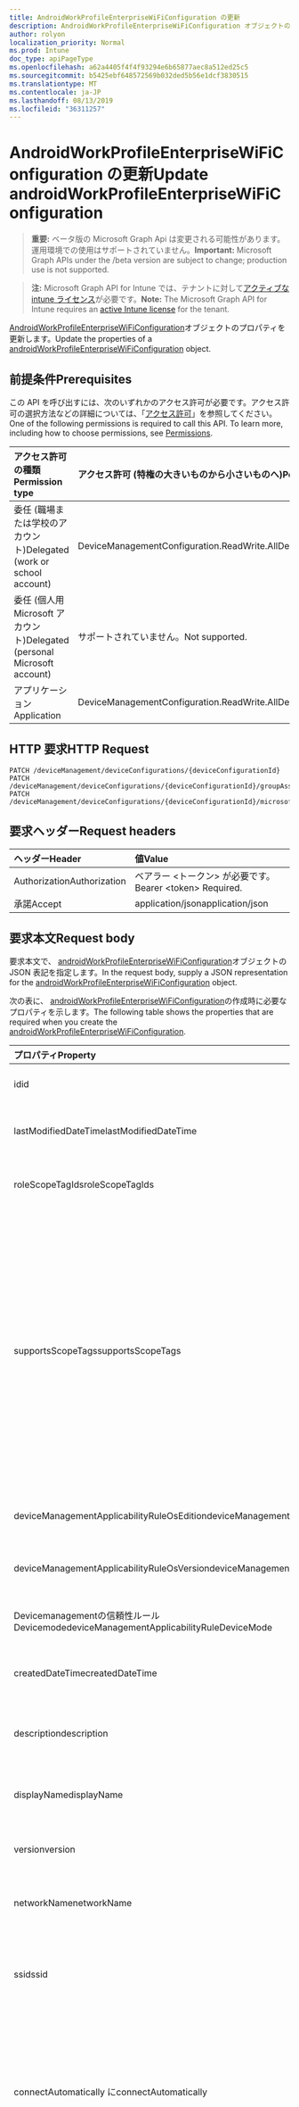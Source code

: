 ```yaml
---
title: AndroidWorkProfileEnterpriseWiFiConfiguration の更新
description: AndroidWorkProfileEnterpriseWiFiConfiguration オブジェクトのプロパティを更新します。
author: rolyon
localization_priority: Normal
ms.prod: Intune
doc_type: apiPageType
ms.openlocfilehash: a62a4405f4f4f93294e6b65877aec8a512ed25c5
ms.sourcegitcommit: b5425ebf648572569b032ded5b56e1dcf3830515
ms.translationtype: MT
ms.contentlocale: ja-JP
ms.lasthandoff: 08/13/2019
ms.locfileid: "36311257"
---
```

# <a name="update-androidworkprofileenterprisewificonfiguration"></a><span data-ttu-id="1c2f7-103">AndroidWorkProfileEnterpriseWiFiConfiguration の更新</span><span class="sxs-lookup"><span data-stu-id="1c2f7-103">Update androidWorkProfileEnterpriseWiFiConfiguration</span></span>

> <span data-ttu-id="1c2f7-104">**重要:** ベータ版の Microsoft Graph Api は変更される可能性があります。運用環境での使用はサポートされていません。</span><span class="sxs-lookup"><span data-stu-id="1c2f7-104">**Important:** Microsoft Graph APIs under the /beta version are subject to change; production use is not supported.</span></span>

> <span data-ttu-id="1c2f7-105">**注:** Microsoft Graph API for Intune では、テナントに対して[アクティブな intune ライセンス](https://go.microsoft.com/fwlink/?linkid=839381)が必要です。</span><span class="sxs-lookup"><span data-stu-id="1c2f7-105">**Note:** The Microsoft Graph API for Intune requires an [active Intune license](https://go.microsoft.com/fwlink/?linkid=839381) for the tenant.</span></span>

<span data-ttu-id="1c2f7-106">[AndroidWorkProfileEnterpriseWiFiConfiguration](../resources/intune-deviceconfig-androidworkprofileenterprisewificonfiguration.md)オブジェクトのプロパティを更新します。</span><span class="sxs-lookup"><span data-stu-id="1c2f7-106">Update the properties of a [androidWorkProfileEnterpriseWiFiConfiguration](../resources/intune-deviceconfig-androidworkprofileenterprisewificonfiguration.md) object.</span></span>

## <a name="prerequisites"></a><span data-ttu-id="1c2f7-107">前提条件</span><span class="sxs-lookup"><span data-stu-id="1c2f7-107">Prerequisites</span></span>
<span data-ttu-id="1c2f7-p101">この API を呼び出すには、次のいずれかのアクセス許可が必要です。アクセス許可の選択方法などの詳細については、「[アクセス許可](/graph/permissions-reference)」を参照してください。</span><span class="sxs-lookup"><span data-stu-id="1c2f7-p101">One of the following permissions is required to call this API. To learn more, including how to choose permissions, see [Permissions](/graph/permissions-reference).</span></span>

|<span data-ttu-id="1c2f7-110">アクセス許可の種類</span><span class="sxs-lookup"><span data-stu-id="1c2f7-110">Permission type</span></span>|<span data-ttu-id="1c2f7-111">アクセス許可 (特権の大きいものから小さいものへ)</span><span class="sxs-lookup"><span data-stu-id="1c2f7-111">Permissions (from most to least privileged)</span></span>|
|:---|:---|
|<span data-ttu-id="1c2f7-112">委任 (職場または学校のアカウント)</span><span class="sxs-lookup"><span data-stu-id="1c2f7-112">Delegated (work or school account)</span></span>|<span data-ttu-id="1c2f7-113">DeviceManagementConfiguration.ReadWrite.All</span><span class="sxs-lookup"><span data-stu-id="1c2f7-113">DeviceManagementConfiguration.ReadWrite.All</span></span>|
|<span data-ttu-id="1c2f7-114">委任 (個人用 Microsoft アカウント)</span><span class="sxs-lookup"><span data-stu-id="1c2f7-114">Delegated (personal Microsoft account)</span></span>|<span data-ttu-id="1c2f7-115">サポートされていません。</span><span class="sxs-lookup"><span data-stu-id="1c2f7-115">Not supported.</span></span>|
|<span data-ttu-id="1c2f7-116">アプリケーション</span><span class="sxs-lookup"><span data-stu-id="1c2f7-116">Application</span></span>|<span data-ttu-id="1c2f7-117">DeviceManagementConfiguration.ReadWrite.All</span><span class="sxs-lookup"><span data-stu-id="1c2f7-117">DeviceManagementConfiguration.ReadWrite.All</span></span>|

## <a name="http-request"></a><span data-ttu-id="1c2f7-118">HTTP 要求</span><span class="sxs-lookup"><span data-stu-id="1c2f7-118">HTTP Request</span></span>
<!-- {
  "blockType": "ignored"
}
-->
``` http
PATCH /deviceManagement/deviceConfigurations/{deviceConfigurationId}
PATCH /deviceManagement/deviceConfigurations/{deviceConfigurationId}/groupAssignments/{deviceConfigurationGroupAssignmentId}/deviceConfiguration
PATCH /deviceManagement/deviceConfigurations/{deviceConfigurationId}/microsoft.graph.windowsDomainJoinConfiguration/networkAccessConfigurations/{deviceConfigurationId}
```

## <a name="request-headers"></a><span data-ttu-id="1c2f7-119">要求ヘッダー</span><span class="sxs-lookup"><span data-stu-id="1c2f7-119">Request headers</span></span>
|<span data-ttu-id="1c2f7-120">ヘッダー</span><span class="sxs-lookup"><span data-stu-id="1c2f7-120">Header</span></span>|<span data-ttu-id="1c2f7-121">値</span><span class="sxs-lookup"><span data-stu-id="1c2f7-121">Value</span></span>|
|:---|:---|
|<span data-ttu-id="1c2f7-122">Authorization</span><span class="sxs-lookup"><span data-stu-id="1c2f7-122">Authorization</span></span>|<span data-ttu-id="1c2f7-123">ベアラー &lt;トークン&gt; が必要です。</span><span class="sxs-lookup"><span data-stu-id="1c2f7-123">Bearer &lt;token&gt; Required.</span></span>|
|<span data-ttu-id="1c2f7-124">承諾</span><span class="sxs-lookup"><span data-stu-id="1c2f7-124">Accept</span></span>|<span data-ttu-id="1c2f7-125">application/json</span><span class="sxs-lookup"><span data-stu-id="1c2f7-125">application/json</span></span>|

## <a name="request-body"></a><span data-ttu-id="1c2f7-126">要求本文</span><span class="sxs-lookup"><span data-stu-id="1c2f7-126">Request body</span></span>
<span data-ttu-id="1c2f7-127">要求本文で、 [androidWorkProfileEnterpriseWiFiConfiguration](../resources/intune-deviceconfig-androidworkprofileenterprisewificonfiguration.md)オブジェクトの JSON 表記を指定します。</span><span class="sxs-lookup"><span data-stu-id="1c2f7-127">In the request body, supply a JSON representation for the [androidWorkProfileEnterpriseWiFiConfiguration](../resources/intune-deviceconfig-androidworkprofileenterprisewificonfiguration.md) object.</span></span>

<span data-ttu-id="1c2f7-128">次の表に、 [androidWorkProfileEnterpriseWiFiConfiguration](../resources/intune-deviceconfig-androidworkprofileenterprisewificonfiguration.md)の作成時に必要なプロパティを示します。</span><span class="sxs-lookup"><span data-stu-id="1c2f7-128">The following table shows the properties that are required when you create the [androidWorkProfileEnterpriseWiFiConfiguration](../resources/intune-deviceconfig-androidworkprofileenterprisewificonfiguration.md).</span></span>

|<span data-ttu-id="1c2f7-129">プロパティ</span><span class="sxs-lookup"><span data-stu-id="1c2f7-129">Property</span></span>|<span data-ttu-id="1c2f7-130">型</span><span class="sxs-lookup"><span data-stu-id="1c2f7-130">Type</span></span>|<span data-ttu-id="1c2f7-131">説明</span><span class="sxs-lookup"><span data-stu-id="1c2f7-131">Description</span></span>|
|:---|:---|:---|
|<span data-ttu-id="1c2f7-132">id</span><span class="sxs-lookup"><span data-stu-id="1c2f7-132">id</span></span>|<span data-ttu-id="1c2f7-133">文字列</span><span class="sxs-lookup"><span data-stu-id="1c2f7-133">String</span></span>|<span data-ttu-id="1c2f7-134">エンティティのキー。</span><span class="sxs-lookup"><span data-stu-id="1c2f7-134">Key of the entity.</span></span> <span data-ttu-id="1c2f7-135">[deviceConfiguration](../resources/intune-deviceconfig-deviceconfiguration.md) から継承します</span><span class="sxs-lookup"><span data-stu-id="1c2f7-135">Inherited from [deviceConfiguration](../resources/intune-deviceconfig-deviceconfiguration.md)</span></span>|
|<span data-ttu-id="1c2f7-136">lastModifiedDateTime</span><span class="sxs-lookup"><span data-stu-id="1c2f7-136">lastModifiedDateTime</span></span>|<span data-ttu-id="1c2f7-137">DateTimeOffset</span><span class="sxs-lookup"><span data-stu-id="1c2f7-137">DateTimeOffset</span></span>|<span data-ttu-id="1c2f7-138">オブジェクトの最終更新の DateTime。</span><span class="sxs-lookup"><span data-stu-id="1c2f7-138">DateTime the object was last modified.</span></span> <span data-ttu-id="1c2f7-139">[deviceConfiguration](../resources/intune-deviceconfig-deviceconfiguration.md) から継承します</span><span class="sxs-lookup"><span data-stu-id="1c2f7-139">Inherited from [deviceConfiguration](../resources/intune-deviceconfig-deviceconfiguration.md)</span></span>|
|<span data-ttu-id="1c2f7-140">roleScopeTagIds</span><span class="sxs-lookup"><span data-stu-id="1c2f7-140">roleScopeTagIds</span></span>|<span data-ttu-id="1c2f7-141">文字列コレクション</span><span class="sxs-lookup"><span data-stu-id="1c2f7-141">String collection</span></span>|<span data-ttu-id="1c2f7-142">このエンティティインスタンスの範囲タグのリスト。</span><span class="sxs-lookup"><span data-stu-id="1c2f7-142">List of Scope Tags for this Entity instance.</span></span> <span data-ttu-id="1c2f7-143">[deviceConfiguration](../resources/intune-deviceconfig-deviceconfiguration.md) から継承します</span><span class="sxs-lookup"><span data-stu-id="1c2f7-143">Inherited from [deviceConfiguration](../resources/intune-deviceconfig-deviceconfiguration.md)</span></span>|
|<span data-ttu-id="1c2f7-144">supportsScopeTags</span><span class="sxs-lookup"><span data-stu-id="1c2f7-144">supportsScopeTags</span></span>|<span data-ttu-id="1c2f7-145">Boolean</span><span class="sxs-lookup"><span data-stu-id="1c2f7-145">Boolean</span></span>|<span data-ttu-id="1c2f7-146">基になるデバイス構成がスコープタグの割り当てをサポートしているかどうかを示します。</span><span class="sxs-lookup"><span data-stu-id="1c2f7-146">Indicates whether or not the underlying Device Configuration supports the assignment of scope tags.</span></span> <span data-ttu-id="1c2f7-147">この値が false である場合、ScopeTags プロパティへの割り当ては許可されません。エンティティは、スコープを持つユーザーには表示されません。</span><span class="sxs-lookup"><span data-stu-id="1c2f7-147">Assigning to the ScopeTags property is not allowed when this value is false and entities will not be visible to scoped users.</span></span> <span data-ttu-id="1c2f7-148">これは Silverlight で作成された従来のポリシーに対して実行され、Azure ポータルでポリシーを削除して再作成することによって解決できます。</span><span class="sxs-lookup"><span data-stu-id="1c2f7-148">This occurs for Legacy policies created in Silverlight and can be resolved by deleting and recreating the policy in the Azure Portal.</span></span> <span data-ttu-id="1c2f7-149">このプロパティに値を設定するには、 SetExtrusionDirection メソッドを適用します。</span><span class="sxs-lookup"><span data-stu-id="1c2f7-149">This property is read-only.</span></span> <span data-ttu-id="1c2f7-150">[deviceConfiguration](../resources/intune-deviceconfig-deviceconfiguration.md) から継承します</span><span class="sxs-lookup"><span data-stu-id="1c2f7-150">Inherited from [deviceConfiguration](../resources/intune-deviceconfig-deviceconfiguration.md)</span></span>|
|<span data-ttu-id="1c2f7-151">deviceManagementApplicabilityRuleOsEdition</span><span class="sxs-lookup"><span data-stu-id="1c2f7-151">deviceManagementApplicabilityRuleOsEdition</span></span>|[<span data-ttu-id="1c2f7-152">deviceManagementApplicabilityRuleOsEdition</span><span class="sxs-lookup"><span data-stu-id="1c2f7-152">deviceManagementApplicabilityRuleOsEdition</span></span>](../resources/intune-deviceconfig-devicemanagementapplicabilityruleosedition.md)|<span data-ttu-id="1c2f7-153">このポリシーの OS エディションの適用。</span><span class="sxs-lookup"><span data-stu-id="1c2f7-153">The OS edition applicability for this Policy.</span></span> <span data-ttu-id="1c2f7-154">[deviceConfiguration](../resources/intune-deviceconfig-deviceconfiguration.md) から継承します</span><span class="sxs-lookup"><span data-stu-id="1c2f7-154">Inherited from [deviceConfiguration](../resources/intune-deviceconfig-deviceconfiguration.md)</span></span>|
|<span data-ttu-id="1c2f7-155">deviceManagementApplicabilityRuleOsVersion</span><span class="sxs-lookup"><span data-stu-id="1c2f7-155">deviceManagementApplicabilityRuleOsVersion</span></span>|[<span data-ttu-id="1c2f7-156">deviceManagementApplicabilityRuleOsVersion</span><span class="sxs-lookup"><span data-stu-id="1c2f7-156">deviceManagementApplicabilityRuleOsVersion</span></span>](../resources/intune-deviceconfig-devicemanagementapplicabilityruleosversion.md)|<span data-ttu-id="1c2f7-157">このポリシーの OS バージョン適用ルール。</span><span class="sxs-lookup"><span data-stu-id="1c2f7-157">The OS version applicability rule for this Policy.</span></span> <span data-ttu-id="1c2f7-158">[deviceConfiguration](../resources/intune-deviceconfig-deviceconfiguration.md) から継承します</span><span class="sxs-lookup"><span data-stu-id="1c2f7-158">Inherited from [deviceConfiguration](../resources/intune-deviceconfig-deviceconfiguration.md)</span></span>|
|<span data-ttu-id="1c2f7-159">Devicemanagementの信頼性ルール Devicemode</span><span class="sxs-lookup"><span data-stu-id="1c2f7-159">deviceManagementApplicabilityRuleDeviceMode</span></span>|[<span data-ttu-id="1c2f7-160">Devicemanagementの信頼性ルール Devicemode</span><span class="sxs-lookup"><span data-stu-id="1c2f7-160">deviceManagementApplicabilityRuleDeviceMode</span></span>](../resources/intune-deviceconfig-devicemanagementapplicabilityruledevicemode.md)|<span data-ttu-id="1c2f7-161">このポリシーのデバイスモード適用ルール。</span><span class="sxs-lookup"><span data-stu-id="1c2f7-161">The device mode applicability rule for this Policy.</span></span> <span data-ttu-id="1c2f7-162">[deviceConfiguration](../resources/intune-deviceconfig-deviceconfiguration.md) から継承します</span><span class="sxs-lookup"><span data-stu-id="1c2f7-162">Inherited from [deviceConfiguration](../resources/intune-deviceconfig-deviceconfiguration.md)</span></span>|
|<span data-ttu-id="1c2f7-163">createdDateTime</span><span class="sxs-lookup"><span data-stu-id="1c2f7-163">createdDateTime</span></span>|<span data-ttu-id="1c2f7-164">DateTimeOffset</span><span class="sxs-lookup"><span data-stu-id="1c2f7-164">DateTimeOffset</span></span>|<span data-ttu-id="1c2f7-165">オブジェクトが作成された DateTime。</span><span class="sxs-lookup"><span data-stu-id="1c2f7-165">DateTime the object was created.</span></span> <span data-ttu-id="1c2f7-166">[deviceConfiguration](../resources/intune-deviceconfig-deviceconfiguration.md) から継承します</span><span class="sxs-lookup"><span data-stu-id="1c2f7-166">Inherited from [deviceConfiguration](../resources/intune-deviceconfig-deviceconfiguration.md)</span></span>|
|<span data-ttu-id="1c2f7-167">description</span><span class="sxs-lookup"><span data-stu-id="1c2f7-167">description</span></span>|<span data-ttu-id="1c2f7-168">String</span><span class="sxs-lookup"><span data-stu-id="1c2f7-168">String</span></span>|<span data-ttu-id="1c2f7-169">管理者が指定した、デバイス構成についての説明。</span><span class="sxs-lookup"><span data-stu-id="1c2f7-169">Admin provided description of the Device Configuration.</span></span> <span data-ttu-id="1c2f7-170">[deviceConfiguration](../resources/intune-deviceconfig-deviceconfiguration.md) から継承します</span><span class="sxs-lookup"><span data-stu-id="1c2f7-170">Inherited from [deviceConfiguration](../resources/intune-deviceconfig-deviceconfiguration.md)</span></span>|
|<span data-ttu-id="1c2f7-171">displayName</span><span class="sxs-lookup"><span data-stu-id="1c2f7-171">displayName</span></span>|<span data-ttu-id="1c2f7-172">String</span><span class="sxs-lookup"><span data-stu-id="1c2f7-172">String</span></span>|<span data-ttu-id="1c2f7-173">管理者が指定した、デバイス構成の名前。</span><span class="sxs-lookup"><span data-stu-id="1c2f7-173">Admin provided name of the device configuration.</span></span> <span data-ttu-id="1c2f7-174">[deviceConfiguration](../resources/intune-deviceconfig-deviceconfiguration.md) から継承します</span><span class="sxs-lookup"><span data-stu-id="1c2f7-174">Inherited from [deviceConfiguration](../resources/intune-deviceconfig-deviceconfiguration.md)</span></span>|
|<span data-ttu-id="1c2f7-175">version</span><span class="sxs-lookup"><span data-stu-id="1c2f7-175">version</span></span>|<span data-ttu-id="1c2f7-176">Int32</span><span class="sxs-lookup"><span data-stu-id="1c2f7-176">Int32</span></span>|<span data-ttu-id="1c2f7-177">デバイス構成のバージョン。</span><span class="sxs-lookup"><span data-stu-id="1c2f7-177">Version of the device configuration.</span></span> <span data-ttu-id="1c2f7-178">[deviceConfiguration](../resources/intune-deviceconfig-deviceconfiguration.md) から継承します</span><span class="sxs-lookup"><span data-stu-id="1c2f7-178">Inherited from [deviceConfiguration](../resources/intune-deviceconfig-deviceconfiguration.md)</span></span>|
|<span data-ttu-id="1c2f7-179">networkName</span><span class="sxs-lookup"><span data-stu-id="1c2f7-179">networkName</span></span>|<span data-ttu-id="1c2f7-180">String</span><span class="sxs-lookup"><span data-stu-id="1c2f7-180">String</span></span>|<span data-ttu-id="1c2f7-181">[AndroidWorkProfileWiFiConfiguration](../resources/intune-deviceconfig-androidworkprofilewificonfiguration.md)から継承されたネットワーク名</span><span class="sxs-lookup"><span data-stu-id="1c2f7-181">Network Name Inherited from [androidWorkProfileWiFiConfiguration](../resources/intune-deviceconfig-androidworkprofilewificonfiguration.md)</span></span>|
|<span data-ttu-id="1c2f7-182">ssid</span><span class="sxs-lookup"><span data-stu-id="1c2f7-182">ssid</span></span>|<span data-ttu-id="1c2f7-183">String</span><span class="sxs-lookup"><span data-stu-id="1c2f7-183">String</span></span>|<span data-ttu-id="1c2f7-184">これは、すべてのデバイスにブロードキャストされている Wi-fi ネットワークの名前です。</span><span class="sxs-lookup"><span data-stu-id="1c2f7-184">This is the name of the Wi-Fi network that is broadcast to all devices.</span></span> <span data-ttu-id="1c2f7-185">[AndroidWorkProfileWiFiConfiguration](../resources/intune-deviceconfig-androidworkprofilewificonfiguration.md)から継承します。</span><span class="sxs-lookup"><span data-stu-id="1c2f7-185">Inherited from [androidWorkProfileWiFiConfiguration](../resources/intune-deviceconfig-androidworkprofilewificonfiguration.md)</span></span>|
|<span data-ttu-id="1c2f7-186">connectAutomatically に</span><span class="sxs-lookup"><span data-stu-id="1c2f7-186">connectAutomatically</span></span>|<span data-ttu-id="1c2f7-187">Boolean</span><span class="sxs-lookup"><span data-stu-id="1c2f7-187">Boolean</span></span>|<span data-ttu-id="1c2f7-188">このネットワークが範囲内にあるときに自動的に接続します。</span><span class="sxs-lookup"><span data-stu-id="1c2f7-188">Connect automatically when this network is in range.</span></span> <span data-ttu-id="1c2f7-189">この値を true に設定すると、ユーザープロンプトがスキップされ、デバイスが Wi-fi ネットワークに自動的に接続されます。</span><span class="sxs-lookup"><span data-stu-id="1c2f7-189">Setting this to true will skip the user prompt and automatically connect the device to Wi-Fi network.</span></span> <span data-ttu-id="1c2f7-190">[AndroidWorkProfileWiFiConfiguration](../resources/intune-deviceconfig-androidworkprofilewificonfiguration.md)から継承します。</span><span class="sxs-lookup"><span data-stu-id="1c2f7-190">Inherited from [androidWorkProfileWiFiConfiguration](../resources/intune-deviceconfig-androidworkprofilewificonfiguration.md)</span></span>|
|<span data-ttu-id="1c2f7-191">connectWhenNetworkNameIsHidden</span><span class="sxs-lookup"><span data-stu-id="1c2f7-191">connectWhenNetworkNameIsHidden</span></span>|<span data-ttu-id="1c2f7-192">Boolean</span><span class="sxs-lookup"><span data-stu-id="1c2f7-192">Boolean</span></span>|<span data-ttu-id="1c2f7-193">このプロファイルが true に設定されている場合、デバイスは、その SSID をすべてのデバイスにブロードキャストしないネットワークに強制的に接続します。</span><span class="sxs-lookup"><span data-stu-id="1c2f7-193">When set to true, this profile forces the device to connect to a network that doesn't broadcast its SSID to all devices.</span></span> <span data-ttu-id="1c2f7-194">[AndroidWorkProfileWiFiConfiguration](../resources/intune-deviceconfig-androidworkprofilewificonfiguration.md)から継承します。</span><span class="sxs-lookup"><span data-stu-id="1c2f7-194">Inherited from [androidWorkProfileWiFiConfiguration](../resources/intune-deviceconfig-androidworkprofilewificonfiguration.md)</span></span>|
|<span data-ttu-id="1c2f7-195">wiFiSecurityType</span><span class="sxs-lookup"><span data-stu-id="1c2f7-195">wiFiSecurityType</span></span>|[<span data-ttu-id="1c2f7-196">androidWiFiSecurityType</span><span class="sxs-lookup"><span data-stu-id="1c2f7-196">androidWiFiSecurityType</span></span>](../resources/intune-deviceconfig-androidwifisecuritytype.md)|<span data-ttu-id="1c2f7-197">Wi-fi エンドポイントで EAP ベースのセキュリティの種類を使用するかどうかを示します。</span><span class="sxs-lookup"><span data-stu-id="1c2f7-197">Indicates whether Wi-Fi endpoint uses an EAP based security type.</span></span> <span data-ttu-id="1c2f7-198">[AndroidWorkProfileWiFiConfiguration](../resources/intune-deviceconfig-androidworkprofilewificonfiguration.md)から継承されます。</span><span class="sxs-lookup"><span data-stu-id="1c2f7-198">Inherited from [androidWorkProfileWiFiConfiguration](../resources/intune-deviceconfig-androidworkprofilewificonfiguration.md).</span></span> <span data-ttu-id="1c2f7-199">可能な値は、`open`、`wpaEnterprise`、`wpa2Enterprise` です。</span><span class="sxs-lookup"><span data-stu-id="1c2f7-199">Possible values are: `open`, `wpaEnterprise`, `wpa2Enterprise`.</span></span>|
|<span data-ttu-id="1c2f7-200">eapType</span><span class="sxs-lookup"><span data-stu-id="1c2f7-200">eapType</span></span>|[<span data-ttu-id="1c2f7-201">Androide Aptype</span><span class="sxs-lookup"><span data-stu-id="1c2f7-201">androidEapType</span></span>](../resources/intune-deviceconfig-androideaptype.md)|<span data-ttu-id="1c2f7-202">Wi-fi エンドポイント (ルーター) に設定されている EAP プロトコルの種類を示します。</span><span class="sxs-lookup"><span data-stu-id="1c2f7-202">Indicates the type of EAP protocol set on the Wi-Fi endpoint (router).</span></span> <span data-ttu-id="1c2f7-203">可能な値は、`eapTls`、`eapTtls`、`peap` です。</span><span class="sxs-lookup"><span data-stu-id="1c2f7-203">Possible values are: `eapTls`, `eapTtls`, `peap`.</span></span>|
|<span data-ttu-id="1c2f7-204">authenticationMethod</span><span class="sxs-lookup"><span data-stu-id="1c2f7-204">authenticationMethod</span></span>|[<span data-ttu-id="1c2f7-205">wiFiAuthenticationMethod</span><span class="sxs-lookup"><span data-stu-id="1c2f7-205">wiFiAuthenticationMethod</span></span>](../resources/intune-deviceconfig-wifiauthenticationmethod.md)|<span data-ttu-id="1c2f7-206">EAP の種類が PEAP または EAP-TLS に構成されている場合に、クライアント (デバイス) が使用する必要がある認証方法を示します。</span><span class="sxs-lookup"><span data-stu-id="1c2f7-206">Indicates the Authentication Method the client (device) needs to use when the EAP Type is configured to PEAP or EAP-TTLS.</span></span> <span data-ttu-id="1c2f7-207">可能な値は、`certificate`、`usernameAndPassword`、`derivedCredential` です。</span><span class="sxs-lookup"><span data-stu-id="1c2f7-207">Possible values are: `certificate`, `usernameAndPassword`, `derivedCredential`.</span></span>|
|<span data-ttu-id="1c2f7-208">innerAuthenticationProtocolForEapTtls</span><span class="sxs-lookup"><span data-stu-id="1c2f7-208">innerAuthenticationProtocolForEapTtls</span></span>|[<span data-ttu-id="1c2f7-209">None Apauthenticationmethod_ Apttlstype</span><span class="sxs-lookup"><span data-stu-id="1c2f7-209">nonEapAuthenticationMethodForEapTtlsType</span></span>](../resources/intune-deviceconfig-noneapauthenticationmethodforeapttlstype.md)|<span data-ttu-id="1c2f7-210">Eap タイプが EAP-TLS で、Authenticationmethod がユーザー名とパスワードの場合、認証用の非 EAP メソッド (内部 Id)。</span><span class="sxs-lookup"><span data-stu-id="1c2f7-210">Non-EAP Method for Authentication (Inner Identity) when EAP Type is EAP-TTLS and Authenticationmethod is Username and Password.</span></span> <span data-ttu-id="1c2f7-211">使用可能な値は、`unencryptedPassword`、`challengeHandshakeAuthenticationProtocol`、`microsoftChap`、`microsoftChapVersionTwo` です。</span><span class="sxs-lookup"><span data-stu-id="1c2f7-211">Possible values are: `unencryptedPassword`, `challengeHandshakeAuthenticationProtocol`, `microsoftChap`, `microsoftChapVersionTwo`.</span></span>|
|<span data-ttu-id="1c2f7-212">innerAuthenticationProtocolForPeap</span><span class="sxs-lookup"><span data-stu-id="1c2f7-212">innerAuthenticationProtocolForPeap</span></span>|[<span data-ttu-id="1c2f7-213">nonEapAuthenticationMethodForPeap</span><span class="sxs-lookup"><span data-stu-id="1c2f7-213">nonEapAuthenticationMethodForPeap</span></span>](../resources/intune-deviceconfig-noneapauthenticationmethodforpeap.md)|<span data-ttu-id="1c2f7-214">Eap の種類が PEAP で、Authenticationmethod がユーザー名とパスワードを持っている場合の認証用の非 EAP メソッド (内部 Id)。</span><span class="sxs-lookup"><span data-stu-id="1c2f7-214">Non-EAP Method for Authentication (Inner Identity) when EAP Type is PEAP and Authenticationmethod is Username and Password.</span></span> <span data-ttu-id="1c2f7-215">可能な値は、`none`、`microsoftChapVersionTwo` です。</span><span class="sxs-lookup"><span data-stu-id="1c2f7-215">Possible values are: `none`, `microsoftChapVersionTwo`.</span></span>|
|<span data-ttu-id="1c2f7-216">outerIdentityPrivacyTemporaryValue</span><span class="sxs-lookup"><span data-stu-id="1c2f7-216">outerIdentityPrivacyTemporaryValue</span></span>|<span data-ttu-id="1c2f7-217">String</span><span class="sxs-lookup"><span data-stu-id="1c2f7-217">String</span></span>|<span data-ttu-id="1c2f7-218">Eap の種類が EAP-TLS または PEAP に構成されている場合は、id プライバシー (外部 Id) を有効にします。</span><span class="sxs-lookup"><span data-stu-id="1c2f7-218">Enable identity privacy (Outer Identity) when EAP Type is configured to EAP-TTLS or PEAP.</span></span> <span data-ttu-id="1c2f7-219">ここに示す文字列を使用して、Wi-fi ネットワークに接続しようとするときに個々のユーザーのユーザー名をマスクします。</span><span class="sxs-lookup"><span data-stu-id="1c2f7-219">The String provided here is used to mask the username of individual users when they attempt to connect to Wi-Fi network.</span></span>|



## <a name="response"></a><span data-ttu-id="1c2f7-220">応答</span><span class="sxs-lookup"><span data-stu-id="1c2f7-220">Response</span></span>
<span data-ttu-id="1c2f7-221">成功した場合、このメソッド`200 OK`は応答コードと、応答本文で更新された[androidWorkProfileEnterpriseWiFiConfiguration](../resources/intune-deviceconfig-androidworkprofileenterprisewificonfiguration.md)オブジェクトを返します。</span><span class="sxs-lookup"><span data-stu-id="1c2f7-221">If successful, this method returns a `200 OK` response code and an updated [androidWorkProfileEnterpriseWiFiConfiguration](../resources/intune-deviceconfig-androidworkprofileenterprisewificonfiguration.md) object in the response body.</span></span>

## <a name="example"></a><span data-ttu-id="1c2f7-222">例</span><span class="sxs-lookup"><span data-stu-id="1c2f7-222">Example</span></span>

### <a name="request"></a><span data-ttu-id="1c2f7-223">要求</span><span class="sxs-lookup"><span data-stu-id="1c2f7-223">Request</span></span>
<span data-ttu-id="1c2f7-224">以下は、要求の例です。</span><span class="sxs-lookup"><span data-stu-id="1c2f7-224">Here is an example of the request.</span></span>
``` http
PATCH https://graph.microsoft.com/beta/deviceManagement/deviceConfigurations/{deviceConfigurationId}
Content-type: application/json
Content-length: 1549

{
  "@odata.type": "#microsoft.graph.androidWorkProfileEnterpriseWiFiConfiguration",
  "roleScopeTagIds": [
    "Role Scope Tag Ids value"
  ],
  "supportsScopeTags": true,
  "deviceManagementApplicabilityRuleOsEdition": {
    "@odata.type": "microsoft.graph.deviceManagementApplicabilityRuleOsEdition",
    "osEditionTypes": [
      "windows10EnterpriseN"
    ],
    "name": "Name value",
    "ruleType": "exclude"
  },
  "deviceManagementApplicabilityRuleOsVersion": {
    "@odata.type": "microsoft.graph.deviceManagementApplicabilityRuleOsVersion",
    "minOSVersion": "Min OSVersion value",
    "maxOSVersion": "Max OSVersion value",
    "name": "Name value",
    "ruleType": "exclude"
  },
  "deviceManagementApplicabilityRuleDeviceMode": {
    "@odata.type": "microsoft.graph.deviceManagementApplicabilityRuleDeviceMode",
    "deviceMode": "sModeConfiguration",
    "name": "Name value",
    "ruleType": "exclude"
  },
  "description": "Description value",
  "displayName": "Display Name value",
  "version": 7,
  "networkName": "Network Name value",
  "ssid": "Ssid value",
  "connectAutomatically": true,
  "connectWhenNetworkNameIsHidden": true,
  "wiFiSecurityType": "wpaEnterprise",
  "eapType": "eapTtls",
  "authenticationMethod": "usernameAndPassword",
  "innerAuthenticationProtocolForEapTtls": "challengeHandshakeAuthenticationProtocol",
  "innerAuthenticationProtocolForPeap": "microsoftChapVersionTwo",
  "outerIdentityPrivacyTemporaryValue": "Outer Identity Privacy Temporary Value value"
}
```

### <a name="response"></a><span data-ttu-id="1c2f7-225">応答</span><span class="sxs-lookup"><span data-stu-id="1c2f7-225">Response</span></span>
<span data-ttu-id="1c2f7-p122">以下は、応答の例です。注:簡潔にするために、ここに示す応答オブジェクトは切り詰められている場合があります。すべてのプロパティは実際の呼び出しから返されます。</span><span class="sxs-lookup"><span data-stu-id="1c2f7-p122">Here is an example of the response. Note: The response object shown here may be truncated for brevity. All of the properties will be returned from an actual call.</span></span>
``` http
HTTP/1.1 200 OK
Content-Type: application/json
Content-Length: 1721

{
  "@odata.type": "#microsoft.graph.androidWorkProfileEnterpriseWiFiConfiguration",
  "id": "c48cd726-d726-c48c-26d7-8cc426d78cc4",
  "lastModifiedDateTime": "2017-01-01T00:00:35.1329464-08:00",
  "roleScopeTagIds": [
    "Role Scope Tag Ids value"
  ],
  "supportsScopeTags": true,
  "deviceManagementApplicabilityRuleOsEdition": {
    "@odata.type": "microsoft.graph.deviceManagementApplicabilityRuleOsEdition",
    "osEditionTypes": [
      "windows10EnterpriseN"
    ],
    "name": "Name value",
    "ruleType": "exclude"
  },
  "deviceManagementApplicabilityRuleOsVersion": {
    "@odata.type": "microsoft.graph.deviceManagementApplicabilityRuleOsVersion",
    "minOSVersion": "Min OSVersion value",
    "maxOSVersion": "Max OSVersion value",
    "name": "Name value",
    "ruleType": "exclude"
  },
  "deviceManagementApplicabilityRuleDeviceMode": {
    "@odata.type": "microsoft.graph.deviceManagementApplicabilityRuleDeviceMode",
    "deviceMode": "sModeConfiguration",
    "name": "Name value",
    "ruleType": "exclude"
  },
  "createdDateTime": "2017-01-01T00:02:43.5775965-08:00",
  "description": "Description value",
  "displayName": "Display Name value",
  "version": 7,
  "networkName": "Network Name value",
  "ssid": "Ssid value",
  "connectAutomatically": true,
  "connectWhenNetworkNameIsHidden": true,
  "wiFiSecurityType": "wpaEnterprise",
  "eapType": "eapTtls",
  "authenticationMethod": "usernameAndPassword",
  "innerAuthenticationProtocolForEapTtls": "challengeHandshakeAuthenticationProtocol",
  "innerAuthenticationProtocolForPeap": "microsoftChapVersionTwo",
  "outerIdentityPrivacyTemporaryValue": "Outer Identity Privacy Temporary Value value"
}
```







